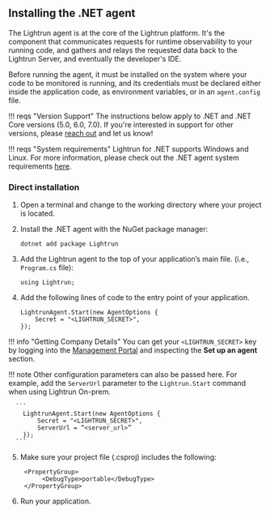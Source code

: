 ## Installing the .NET agent

The Lightrun agent is at the core of the Lightrun platform. It's the component that communicates requests for runtime observability to your running code, and gathers and relays the requested data back to the Lightrun Server, and eventually the developer's IDE.

Before running the agent, it must be installed on the system where your code to be monitored is running, and its credentials must be declared either inside the application code, as environment variables, or in an `agent.config` file.

!!! reqs "Version Support"
	The instructions below apply to .NET and .NET Core versions (5.0, 6.0, 7.0). If you're interested in support for other versions, please [reach out](https://go.lightrun.com/contact-us) and let us know!


!!! reqs "System requirements"
	Lightrun for .NET supports Windows and Linux. For more information, please check out the .NET agent system requirements [here](/dotnet/system-requirements/).

### Direct installation

1. Open a terminal and change to the working directory where your project is located.
2. Install the .NET agent with the NuGet package manager:
	```
	dotnet add package Lightrun
	```

3. Add the Lightrun agent to the top of your application’s main file. (i.e., `Program.cs` file):
	```
	using Lightrun;
	```

4. Add the following lines of code to the entry point of your application.
	```
	LightrunAgent.Start(new AgentOptions {
		Secret = "<LIGHTRUN_SECRET>",
	});
	```

  !!! info "Getting Company Details"
      You can get your `<LIGHTRUN_SECRET>` key by logging into the [Management Portal](https://app.lightrun.com) and inspecting the **Set up an agent** section.


  !!! note
      Other configuration parameters can also be passed here. For example, add the `ServerUrl` parameter to the `Lightrun.Start` command when using Lightrun On-prem.

      ```
		LightrunAgent.Start(new AgentOptions {
			Secret = "<LIGHTRUN_SECRET>",
			ServerUrl = “<server_url>”
		});
      ```

5. Make sure your project file (.csproj) includes the following:
      ```
       <PropertyGroup>
            <DebugType>portable</DebugType>
       </PropertyGroup>
      ```

6. Run your application.
